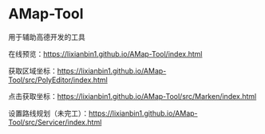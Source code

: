 # AMap-Tool

用于辅助高德开发的工具

在线预览：https://lixianbin1.github.io/AMap-Tool/index.html

获取区域坐标：https://lixianbin1.github.io/AMap-Tool/src/PolyEditor/index.html

点击获取坐标：https://lixianbin1.github.io/AMap-Tool/src/Marken/index.html

设置路线规划（未完工）：https://lixianbin1.github.io/AMap-Tool/src/Servicer/index.html
